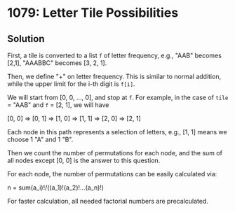 # 1079: Letter Tile Possibilities

## Solution

First, a tile is converted to a list `f` of letter frequency, e.g., "AAB" becomes [2,1], "AAABBC" becomes [3, 2, 1].

Then, we define "+" on letter frequency. This is similar to normal addition, while the upper limit for the i-th digit is `f[i]`.

We will start from [0, 0, ..., 0], and stop at `f`. For example, in the case of `tile` = "AAB" and `f` = [2, 1], we will have

[0, 0] => [0, 1] => [1, 0] => [1, 1] => [2, 0] => [2, 1]

Each node in this path represents a selection of letters, e.g., [1, 1] means we choose 1 "A" and 1 "B".

Then we count the number of permutations for each node, and the sum of all nodes except [0, 0] is the answer to this question.

For each node, the number of permutations can be easily calculated via:

n = sum(a_i)!/((a_1)!(a_2)!...(a_n)!)

For faster calculation, all needed factorial numbers are precalculated.